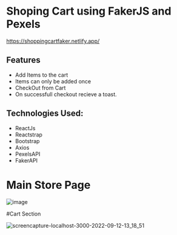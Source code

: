 # Shoping Cart using FakerJS and Pexels

https://shoppingcartfaker.netlify.app/

## Features
 - Add Items to the cart
 - Items can only be added once
 - CheckOut from Cart
 - On successfull checkout recieve a toast.
 
 ## Technologies Used:
 
  - ReactJs
  - Reactstrap
  - Bootstrap
  - Axios
  - PexelsAPI
  - FakerAPI
 
# Main Store Page

![image](https://user-images.githubusercontent.com/59247235/189600156-b4216434-9247-457c-a993-18002286b3cd.png)


#Cart Section

![screencapture-localhost-3000-2022-09-12-13_18_51](https://user-images.githubusercontent.com/59247235/189600403-6ad6d6c3-d4f2-4256-8f36-3c93e4c608fc.png)
